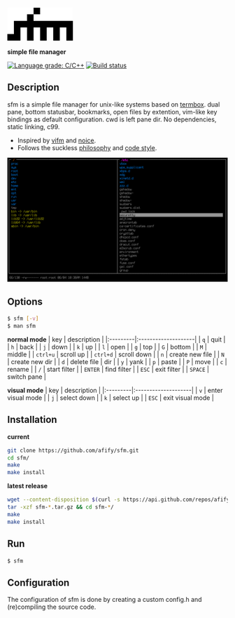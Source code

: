 ![sfm](https://github.com/afify/sfm/blob/main/sfm.png?raw=true)

**simple file manager**

[![Language grade: C/C++](https://img.shields.io/lgtm/grade/cpp/g/afify/sfm.svg?logo=lgtm&logoWidth=18)](https://lgtm.com/projects/g/afify/sfm/context:cpp)
[![Build status](https://ci.appveyor.com/api/projects/status/goq88ahjyvtjrui2?svg=true)](https://ci.appveyor.com/project/afify/sfm)

Description
------------
sfm is a simple file manager for unix-like systems based on [termbox](https://github.com/nsf/termbox).
dual pane, bottom statusbar, bookmarks, open files by extention, vim-like key bindings as default configuration. cwd is left pane dir. No dependencies, static linking, c99.

* Inspired by [vifm](https://vifm.info/) and [noice](https://git.2f30.org/noice/).
* Follows the suckless [philosophy](https://suckless.org/philosophy/) and [code style](https://suckless.org/coding_style/).

<img src="https://github.com/afify/afify.github.io/raw/main/img/sfm_sc.png" alt="drawing" width="800"/>

Options
-------
```sh
$ sfm [-v]
$ man sfm
```

**normal mode**
| key      | description         |
|:---------|:--------------------|
| `q`      | quit                |
| `h`      | back                |
| `j`      | down                |
| `k`      | up                  |
| `l`      | open                |
| `g`      | top                 |
| `G`      | bottom              |
| `M`      | middle              |
| `ctrl+u` | scroll up           |
| `ctrl+d` | scroll down         |
| `n`      | create new file     |
| `N`      | create new dir      |
| `d`      | delete file \| dir  |
| `y`      | yank                |
| `p`      | paste               |
| `P`      | move                |
| `c`      | rename              |
| `/`      | start filter        |
| `ENTER`  | find  filter        |
| `ESC`    | exit  filter        |
| `SPACE`  | switch pane         |

**visual mode**
| key      | description         |
|:---------|:--------------------|
| `v`      | enter visual mode   |
| `j`      | select down         |
| `k`      | select up           |
| `ESC`    | exit visual mode    |

Installation
------------
**current**
```sh
git clone https://github.com/afify/sfm.git
cd sfm/
make
make install
```
**latest release**
```sh
wget --content-disposition $(curl -s https://api.github.com/repos/afify/sfm/releases/latest | tr -d '",' | awk '/tag_name/ {print "https://github.com/afify/sfm/archive/"$2".tar.gz"}')
tar -xzf sfm-*.tar.gz && cd sfm-*/
make
make install
```
Run
---
```sh
$ sfm
```

Configuration
-------------
The configuration of sfm is done by creating a custom config.h
and (re)compiling the source code.
